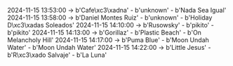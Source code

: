2024-11-15 13:53:00 -> b'Cafe\xc3\xadna' - b'unknown' - b'Nada Sea Igual'
2024-11-15 13:58:00 -> b'Daniel Montes Ruiz' - b'unknown' - b'Holiday   D\xc3\xadas Soleados'
2024-11-15 14:10:00 -> b'Rusowsky' - b'pikito' - b'pikito'
2024-11-15 14:13:00 -> b'Gorillaz' - b'Plastic Beach' - b'On Melancholy Hill'
2024-11-15 14:17:00 -> b'Puma Blue' - b'Moon Undah Water' - b'Moon Undah Water'
2024-11-15 14:22:00 -> b'Little Jesus' - b'R\xc3\xado Salvaje' - b'La Luna'
